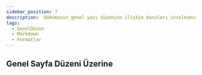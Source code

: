 ```yaml
---
sidebar_position: 7
description:  Dökümanın genel yazı düzenine ilişkin konuları inceleyeceğiz
tags:
  - GenelDüzen
  - Markdown
  - Formatlar
---
```

## Genel Sayfa Düzeni Üzerine